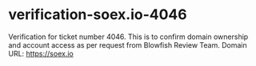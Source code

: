 # verification-soex.io-4046
Verification for ticket number 4046. This is to confirm domain ownership and account access as per request from Blowfish Review Team. Domain URL: https://soex.io
